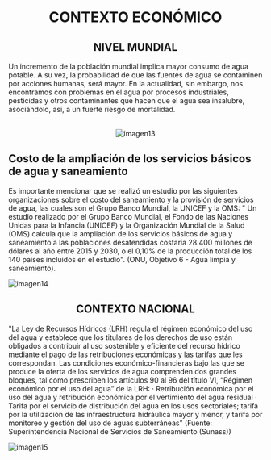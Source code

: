 <h1 align="center">CONTEXTO ECONÓMICO</h1>
<h2 align="center">NIVEL MUNDIAL</h2>
Un incremento de la población mundial implica mayor consumo de agua potable. A su vez, la probabilidad de que las fuentes de agua se contaminen por acciones humanas, será mayor.
En la actualidad, sin embargo, nos encontramos con problemas en el agua por procesos industriales, pesticidas y otros contaminantes que hacen que el agua sea insalubre, asociándolo, así, a un fuerte riesgo de mortalidad.

<p align="center">
  <br>
  <img src="https://user-images.githubusercontent.com/118635410/248704760-4bb06716-1a75-489b-bbf4-1070ff166a30.png" alt="imagen13">
</p>

## Costo de la ampliación de los servicios básicos de agua y saneamiento
Es importante mencionar que se realizó un estudio por las siguientes organizaciones sobre el costo del saneamiento y la provisión de servicios de agua, las cuales son el Grupo Banco Mundial, la UNICEF y la OMS: " Un estudio realizado por el Grupo Banco Mundial, el Fondo de las Naciones Unidas para la Infancia (UNICEF) y la Organización Mundial de la Salud (OMS) calcula que la ampliación de los servicios básicos de agua y saneamiento a las poblaciones desatendidas costaría 28.400 millones de dólares al año entre 2015 y 2030, o el 0,10% de la producción total de los 140 países incluidos en el estudio". (ONU, Objetivo 6 - Agua limpia y saneamiento).

![imagen14](https://user-images.githubusercontent.com/118635410/248704266-1a8c3560-dad4-4183-ab63-d9e6a6169cf0.png)

<h2 align="center">CONTEXTO NACIONAL</h2>

"La Ley de Recursos Hídricos (LRH) regula el régimen económico del uso del agua y establece que los titulares de los derechos de uso están obligados a contribuir al uso sostenible y eficiente del recurso hídrico mediante el pago de las retribuciones económicas y las tarifas que les correspondan. Las condiciones económico-financieras bajo las que se produce la oferta de los servicios de agua comprenden dos grandes bloques, tal como prescriben los artículos 90 al 96 del título VI, “Régimen económico por el uso del agua” de la LRH:
· Retribución económica por el uso del agua y retribución económica por el vertimiento del agua residual
· Tarifa por el servicio de distribución del agua en los usos sectoriales; tarifa por la utilización de las infraestructura hidráulica mayor y menor, y tarifa por monitoreo y gestión del uso de aguas subterráneas" (Fuente: Superintendencia Nacional de Servicios de Saneamiento (Sunass))

![imagen15](https://user-images.githubusercontent.com/118635410/248704406-3f255c6a-1caf-42e6-b6bc-7b26a9d5425c.png)
